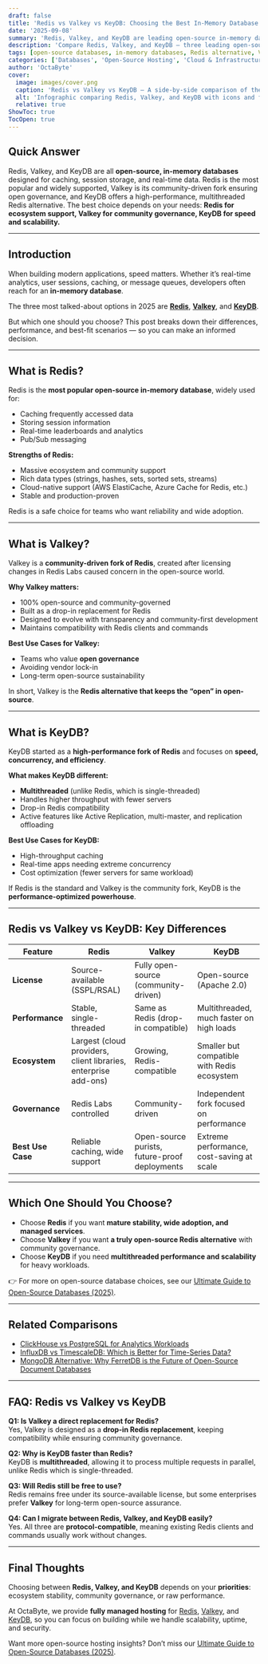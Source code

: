 ```yaml
---
draft: false
title: 'Redis vs Valkey vs KeyDB: Choosing the Best In-Memory Database'
date: '2025-09-08'
summary: 'Redis, Valkey, and KeyDB are leading open-source in-memory databases for caching, real-time apps, and high-performance workloads. Discover their differences, strengths, and the best choice for your use case in 2025.'
description: 'Compare Redis, Valkey, and KeyDB — three leading open-source in-memory databases. Learn their pros, use cases, and which one fits your application in 2025.'
tags: [open-source databases, in-memory databases, Redis alternative, Valkey, KeyDB, NoSQL, caching, real-time data]
categories: ['Databases', 'Open-Source Hosting', 'Cloud & Infrastructure']
author: 'OctaByte'
cover:
  image: images/cover.png
  caption: 'Redis vs Valkey vs KeyDB — A side-by-side comparison of the leading open-source in-memory databases in 2025.'
  alt: 'Infographic comparing Redis, Valkey, and KeyDB with icons and feature highlights of open-source in-memory databases.'
  relative: true
ShowToc: true
TocOpen: true
---
```


## Quick Answer
Redis, Valkey, and KeyDB are all **open-source, in-memory databases** designed for caching, session storage, and real-time data. Redis is the most popular and widely supported, Valkey is its community-driven fork ensuring open governance, and KeyDB offers a high-performance, multithreaded Redis alternative. The best choice depends on your needs: **Redis for ecosystem support, Valkey for community governance, KeyDB for speed and scalability.**

---

## Introduction
When building modern applications, speed matters. Whether it’s real-time analytics, user sessions, caching, or message queues, developers often reach for an **in-memory database**.  

The three most talked-about options in 2025 are **[Redis](https://octabyte.io/fully-managed-open-source-services/databases/nosql/redis)**, **[Valkey](https://octabyte.io/fully-managed-open-source-services/databases/nosql/valkey)**, and **[KeyDB](https://octabyte.io/fully-managed-open-source-services/databases/specialized-databases/keydb)**.  

But which one should you choose? This post breaks down their differences, performance, and best-fit scenarios — so you can make an informed decision.  

---

## What is Redis?
Redis is the **most popular open-source in-memory database**, widely used for:  

- Caching frequently accessed data  
- Storing session information  
- Real-time leaderboards and analytics  
- Pub/Sub messaging  

**Strengths of Redis:**  
- Massive ecosystem and community support  
- Rich data types (strings, hashes, sets, sorted sets, streams)  
- Cloud-native support (AWS ElastiCache, Azure Cache for Redis, etc.)  
- Stable and production-proven  

Redis is a safe choice for teams who want reliability and wide adoption.  

---

## What is Valkey?
Valkey is a **community-driven fork of Redis**, created after licensing changes in Redis Labs caused concern in the open-source world.  

**Why Valkey matters:**  
- 100% open-source and community-governed  
- Built as a drop-in replacement for Redis  
- Designed to evolve with transparency and community-first development  
- Maintains compatibility with Redis clients and commands  

**Best Use Cases for Valkey:**  
- Teams who value **open governance**  
- Avoiding vendor lock-in  
- Long-term open-source sustainability  

In short, Valkey is the **Redis alternative that keeps the “open” in open-source**.  

---

## What is KeyDB?
KeyDB started as a **high-performance fork of Redis** and focuses on **speed, concurrency, and efficiency**.  

**What makes KeyDB different:**  
- **Multithreaded** (unlike Redis, which is single-threaded)  
- Handles higher throughput with fewer servers  
- Drop-in Redis compatibility  
- Active features like Active Replication, multi-master, and replication offloading  

**Best Use Cases for KeyDB:**  
- High-throughput caching  
- Real-time apps needing extreme concurrency  
- Cost optimization (fewer servers for same workload)  

If Redis is the standard and Valkey is the community fork, KeyDB is the **performance-optimized powerhouse**.  

---

## Redis vs Valkey vs KeyDB: Key Differences

| Feature               | Redis                                                                 | Valkey                                                       | KeyDB                                                                 |
|-----------------------|----------------------------------------------------------------------|--------------------------------------------------------------|------------------------------------------------------------------------|
| **License**           | Source-available (SSPL/RSAL)                                         | Fully open-source (community-driven)                        | Open-source (Apache 2.0)                                               |
| **Performance**       | Stable, single-threaded                                              | Same as Redis (drop-in compatible)                          | Multithreaded, much faster on high loads                              |
| **Ecosystem**         | Largest (cloud providers, client libraries, enterprise add-ons)      | Growing, Redis-compatible                                   | Smaller but compatible with Redis ecosystem                           |
| **Governance**        | Redis Labs controlled                                                | Community-driven                                             | Independent fork focused on performance                               |
| **Best Use Case**     | Reliable caching, wide support                                       | Open-source purists, future-proof deployments                | Extreme performance, cost-saving at scale                             |

---

## Which One Should You Choose?
- Choose **Redis** if you want **mature stability, wide adoption, and managed services**.  
- Choose **Valkey** if you want **a truly open-source Redis alternative** with community governance.  
- Choose **KeyDB** if you need **multithreaded performance and scalability** for heavy workloads.  

👉 For more on open-source database choices, see our [Ultimate Guide to Open-Source Databases (2025)](/topics/open-source-databases/ultimate-guide-2025/).  

---

## Related Comparisons
- [ClickHouse vs PostgreSQL for Analytics Workloads](/topics/open-source-databases/clickhouse-vs-postgresql-analytics/)  
- [InfluxDB vs TimescaleDB: Which is Better for Time-Series Data?](../influxdb-vs-timescaledb/)
- [MongoDB Alternative: Why FerretDB is the Future of Open-Source Document Databases](../ferretdb-mongodb-alternative/)

---

## FAQ: Redis vs Valkey vs KeyDB

**Q1: Is Valkey a direct replacement for Redis?**  
Yes, Valkey is designed as a **drop-in Redis replacement**, keeping compatibility while ensuring community governance.  

**Q2: Why is KeyDB faster than Redis?**  
KeyDB is **multithreaded**, allowing it to process multiple requests in parallel, unlike Redis which is single-threaded.  

**Q3: Will Redis still be free to use?**  
Redis remains free under its source-available license, but some enterprises prefer **Valkey** for long-term open-source assurance.  

**Q4: Can I migrate between Redis, Valkey, and KeyDB easily?**  
Yes. All three are **protocol-compatible**, meaning existing Redis clients and commands usually work without changes.  

---

## Final Thoughts
Choosing between **Redis, Valkey, and KeyDB** depends on your **priorities**: ecosystem stability, community governance, or raw performance.  

At OctaByte, we provide **fully managed hosting** for [Redis](https://octabyte.io/fully-managed-open-source-services/databases/nosql/redis), [Valkey](https://octabyte.io/fully-managed-open-source-services/databases/nosql/valkey), and [KeyDB](https://octabyte.io/fully-managed-open-source-services/databases/specialized-databases/keydb), so you can focus on building while we handle scalability, uptime, and security.  

Want more open-source hosting insights? Don’t miss our [Ultimate Guide to Open-Source Databases (2025)](/topics/open-source-databases/ultimate-guide-2025/).  

